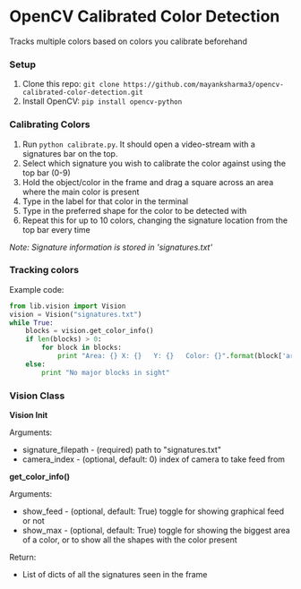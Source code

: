 # OpenCV Calibrated Color Detection

Tracks multiple colors based on colors you calibrate beforehand

### Setup

1. Clone this repo: `git clone https://github.com/mayanksharma3/opencv-calibrated-color-detection.git`
2. Install OpenCV: `pip install opencv-python`

### Calibrating Colors

1. Run `python calibrate.py`. It should open a video-stream with a signatures bar on the top. 
2. Select which signature you wish to calibrate the color against using the top bar (0-9)
3. Hold the object/color in the frame and drag a square across an area where the main color is present
4. Type in the label for that color in the terminal
5. Type in the preferred shape for the color to be detected with
6. Repeat this for up to 10 colors, changing the signature location from the top bar every time

_Note: Signature information is stored in 'signatures.txt'_

### Tracking colors

Example code:

```python
from lib.vision import Vision
vision = Vision("signatures.txt")
while True:
	blocks = vision.get_color_info()
	if len(blocks) > 0:
		for block in blocks:
			print "Area: {}	X: {}	Y: {}	Color: {}".format(block['area'], block['x'], block['y'], block['color'])
	else:
		print "No major blocks in sight"
```

###  Vision Class

**Vision Init**

Arguments:
 - signature_filepath - (required) path to "signatures.txt"
 - camera_index - (optional, default: 0) index of camera to take feed from

**get_color_info()**

Arguments:
 - show_feed - (optional, default: True) toggle for showing graphical feed or not
 - show_max - (optional, default: True) toggle for showing the biggest area of a color, or to show all the shapes with the color present

Return:
 - List of dicts of all the signatures seen in the frame
 
 
